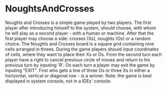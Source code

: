 # NoughtsAndCrosses

Noughts and Crosses is a simple game played by two players. The first player after introducing himself to the system,
should choose, with whom he will play as a second player - with a human or machine. After that the first player may
choose a side: crosses (Xs), noughts (Os) or a random choice. The Noughts and Crosses board is a square grid
containing nine cells arranged in threes. During the game players should input coordinates of cells, where they want
to place their Xs or Os. From the second turn each player have a right to cancel previous circle of moves and return
to his previous turn by inputing 'R'. On each turn a player may exit the game by inputing "EXIT". First who gets a
line of three Os or three Xs in either a horizontal, vertical or diagonal row - is a winner.
Note: the game is best displayed in system console, not in a IDEs' console.
